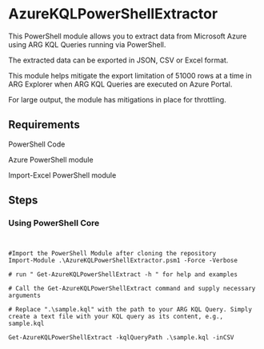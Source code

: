 # AzureKQLPowerShellExtractor

This PowerShell module allows you to extract data from Microsoft Azure using ARG KQL Queries running via PowerShell. 

The extracted data can be exported in JSON, CSV or Excel format.

This module helps mitigate the export limitation of 51000 rows at a time in ARG Explorer when ARG KQL Queries are executed on Azure Portal.

For large output, the module has mitigations in place for throttling.

## Requirements

PowerShell Code

Azure PowerShell module

Import-Excel PowerShell module

## Steps

### Using PowerShell Core




<pre><code class="language-powershell">

#Import the PowerShell Module after cloning the repository
Import-Module .\AzureKQLPowerShellExtractor.psm1 -Force -Verbose

# run " Get-AzureKQLPowerShellExtract -h " for help and examples

# Call the Get-AzureKQLPowerShellExtract command and supply necessary arguments

# Replace ".\sample.kql" with the path to your ARG KQL Query. Simply create a text file with your KQL query as its content, e.g., sample.kql

Get-AzureKQLPowerShellExtract -kqlQueryPath .\sample.kql -inCSV


</code></pre>



